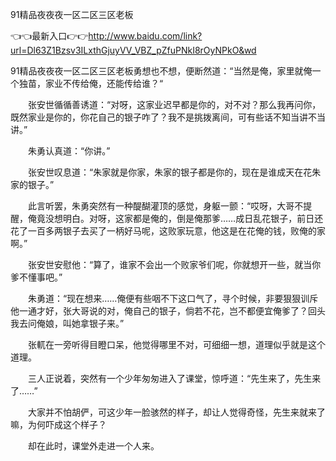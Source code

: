 91精品夜夜夜一区二区三区老板

👈👈最新入口👉👉http://www.baidu.com/link?url=Dl63Z1Bzsv3ILxthGjuyVV_VBZ_pZfuPNkI8rOyNPkO&wd


91精品夜夜夜一区二区三区老板勇想也不想，便断然道：“当然是俺，家里就俺一个独苗，家业不传给俺，还能传给谁？“

　　张安世循循善诱道：“对呀，这家业迟早都是你的，对不对？那么我再问你，既然家业是你的，你花自己的银子咋了？我不是挑拨离间，可有些话不知当讲不当讲。”

　　朱勇认真道：“你讲。”

　　张安世叹息道：“朱家就是你家，朱家的银子都是你的，现在是谁成天在花朱家的银子。”

　　此言听罢，朱勇突然有一种醍醐灌顶的感觉，身躯一颤：“哎呀，大哥不提醒，俺竟没想明白。对呀，这家都是俺的，倒是俺那爹……成日乱花银子，前日还花了一百多两银子去买了一柄好马呢，这败家玩意，他这是在花俺的钱，败俺的家啊。”

　　张安世安慰他：“算了，谁家不会出一个败家爷们呢，你就想开一些，就当你爹不懂事吧。”

　　朱勇道：“现在想来……俺便有些咽不下这口气了，寻个时候，非要狠狠训斥他一通才好，张大哥说的对，俺自己的银子，倘若不花，岂不都便宜俺爹了？回头我去问俺娘，叫她拿银子来。”

　　张軏在一旁听得目瞪口呆，他觉得哪里不对，可细细一想，道理似乎就是这个道理。

　　三人正说着，突然有一个少年匆匆进入了课堂，惊呼道：“先生来了，先生来了……”

　　大家并不怕胡俨，可这少年一脸骇然的样子，却让人觉得奇怪，先生来就来了嘛，为何吓成这个样子？

　　却在此时，课堂外走进一个人来。

